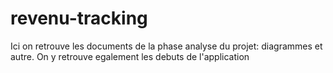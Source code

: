 # revenu-tracking
Ici on retrouve les documents de la phase analyse du projet: diagrammes et autre. On y retrouve egalement les debuts de l'application 
